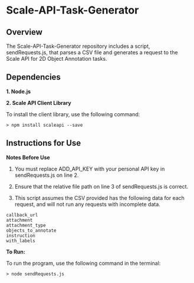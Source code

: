 # Scale-API-Task-Generator

## Overview

The Scale-API-Task-Generator repository includes a script, sendRequests.js, that parses a CSV file and generates a request to the Scale API for 2D Object Annotation tasks.

## Dependencies

**1. Node.js**

**2. Scale API Client Library**

To install the client library, use the following command:
```
> npm install scaleapi --save
```

## Instructions for Use

**Notes Before Use**

1. You must replace ADD_API_KEY with your personal API key in sendRequests.js on line 2.

2. Ensure that the relative file path on line 3 of sendRequests.js is correct.

3. This script assumes the CSV provided has the following data for each request, and will not run any requests with incomplete data.
```
callback_url
attachment
attachment_type
objects_to_annotate
instruction
with_labels
 ```

**To Run:**

To run the program, use the following command in the terminal:
```
> node sendRequests.js
```